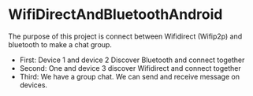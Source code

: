 # WifiDirectAndBluetoothAndroid
The purpose of this project is connect between Wifidirect (Wifip2p) and bluetooth to make a chat group.
- First: Device 1 and device 2 Discover Bluetooth and connect together
- Second: One and device 3 discover Wifidirect and connect together
- Third: We have a group chat. We can send and receive message on devices.
